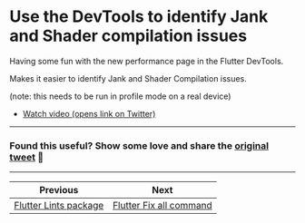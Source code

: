 # Use the DevTools to identify Jank and Shader compilation issues

Having some fun with the new performance page in the Flutter DevTools.

Makes it easier to identify Jank and Shader Compilation issues.

(note: this needs to be run in profile mode on a real device)

- [Watch video (opens link on Twitter)](https://twitter.com/biz84/status/1436356730380816388)

---

### Found this useful? Show some love and share the [original tweet](https://twitter.com/biz84/status/1436356730380816388) 🙏

---

| Previous | Next |
| -------- | ---- |
| [Flutter Lints package](../0004-flutter-lints-package/index.md) | [Flutter Fix all command](../0006-flutter-fix-all-command/index.md) |